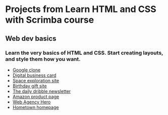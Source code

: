 # Projects from Learn HTML and CSS with Scrimba course
## Web dev basics
### Learn the very basics of HTML and CSS. Start creating layouts, and style them how you want.

<ul>
  <li><a href="https://brilliant-brigadeiros-a9f5a9.netlify.app/" target="_blank">Google clone</a></li>
  <li><a href="https://661ebacc81320757713be9c0--tiny-tulumba-20da99.netlify.app/" target="_blank">Digital business card</a></li>
  <li><a href="https://startling-snickerdoodle-24465f.netlify.app/" target="_blank">Space exploration site</a></li>
  <li><a href="https://65fddb373840ca5561d9ae01--celadon-bunny-7d77d7.netlify.app/" target="_blank">Birthday gift site</a></li>
  <li><a href="https://incredible-caramel-702f2f.netlify.app/" target="_blank">The daily dribble newsletter</a></li>
  <li><a href="https://brilliant-puffpuff-e82ab2.netlify.app/" target="_blank">Amazon product page</a></li>
  <li><a href="https://661807728b9984328b0172b8--candid-panda-bbf266.netlify.app/" target="_blank">Web Agency Hero</a></li>
  <li><a href="https://6616cdf48e9d7c1fafb0a936--sprightly-hamster-9dea4a.netlify.app/" target="_blank">Hometown homepage</a></li>
</ul>

